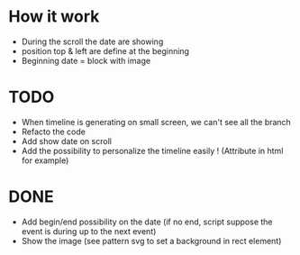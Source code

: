 # How it work

- During the scroll the date are showing
- position top & left are define at the beginning
- Beginning date = block with image


# TODO

- When timeline is generating on small screen, we can't see all the branch
- Refacto the code
- Add show date on scroll
- Add the possibility to personalize the timeline easily ! (Attribute in html for example)


# DONE

- Add begin/end possibility on the date (if no end, script suppose the event is during up to the next event)
- Show the image (see pattern svg to set a background in rect element)
